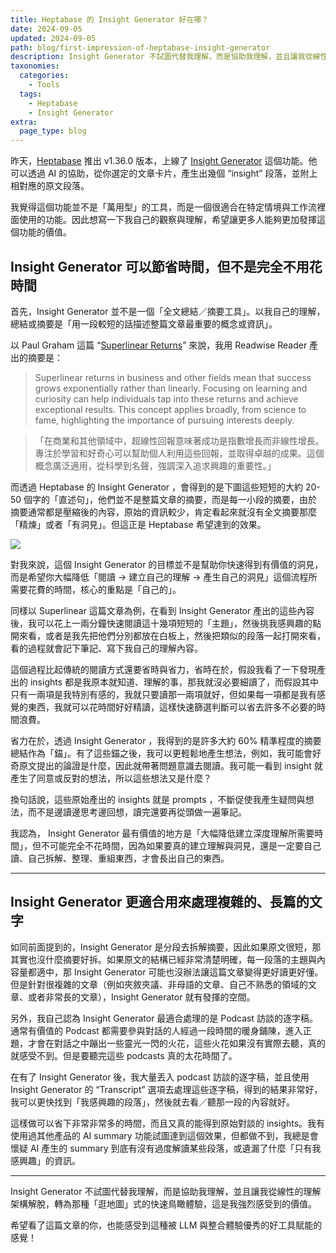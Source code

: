 ```yaml
---
title: Heptabase 的 Insight Generator 好在哪？ 
date: 2024-09-05
updated: 2024-09-05
path: blog/first-impression-of-heptabase-insight-generator
description: Insight Generator 不試圖代替我理解，而是協助我理解，並且讓我從線性的理解架構解脫，轉為那種「逛地圖」式的快速鳥瞰體驗，這是我強烈感受到的價值。
taxonomies:
  categories: 
    - Tools
  tags: 
    - Heptabase
    - Insight Generator
extra:
  page_type: blog
---
```


昨天，[Heptabase](https://get.heptabase.com/pinchlime) 推出 v1.36.0 版本，上線了 [Insight Generator](https://www.youtube.com/watch?v=uYGqvEksAz8) 這個功能。他可以透過 AI 的協助，從你選定的文章卡片，產生出幾個 “insight” 段落，並附上相對應的原文段落。

我覺得這個功能並不是「萬用型」的工具，而是一個很適合在特定情境與工作流裡面使用的功能。因此想寫一下我自己的觀察與理解，希望讓更多人能夠更加發揮這個功能的價值。

## Insight Generator 可以節省時間，但不是完全不用花時間

首先，Insight Generator 並不是一個「全文總結／摘要工具」。以我自己的理解，總結或摘要是「用一段較短的話描述整篇文章最重要的概念或資訊」。

以 Paul Graham 這篇 “[Superlinear Returns](https://paulgraham.com/superlinear.html)” 來說，我用 Readwise Reader 產出的摘要是：

> Superlinear returns in business and other fields mean that success grows exponentially rather than linearly. Focusing on learning and curiosity can help individuals tap into these returns and achieve exceptional results. This concept applies broadly, from science to fame, highlighting the importance of pursuing interests deeply.

> 「在商業和其他領域中，超線性回報意味著成功是指數增長而非線性增長。專注於學習和好奇心可以幫助個人利用這些回報，並取得卓越的成果。這個概念廣泛適用，從科學到名聲，強調深入追求興趣的重要性。」

而透過 Heptabase 的 Insight Generator ，會得到的是下圖這些短短的大約 20-50 個字的「直述句」，他們並不是整篇文章的摘要，而是每一小段的摘要，由於摘要通常都是壓縮後的內容，原始的資訊較少，肯定看起來就沒有全文摘要那麼「精煉」或者「有洞見」。但這正是 Heptabase 希望達到的效果。

<a href="https://image-webp.pinchlime.com/CleanShot-2024-09-05-22-26-10_4M35hO.png" data-fancybox>
  <img src="https://image-webp.pinchlime.com/CleanShot-2024-09-05-22-26-10_4M35hO.png" loading="lazy" align="center" />
</a>

對我來說，這個 Insight Generator 的目標並不是幫助你快速得到有價值的洞見，而是希望你大幅降低「閱讀 → 建立自己的理解 → 產生自己的洞見」這個流程所需要花費的時間，核心的重點是「自己的」。

同樣以 Superlinear 這篇文章為例，在看到 Insight Generator 產出的這些內容後，我可以花上一兩分鐘快速閱讀這十幾項短短的「主題」，然後挑我感興趣的點開來看，或者是我先把他們分別都放在白板上，然後把類似的段落一起打開來看，看的過程就會記下筆記、寫下我自己的理解內容。

這個過程比起傳統的閱讀方式還要省時與省力，省時在於，假設我看了一下發現產出的 insights 都是我原本就知道、理解的事，那我就沒必要細讀了，而假設其中只有一兩項是我特別有感的，我就只要讀那一兩項就好，但如果每一項都是我有感覺的東西，我就可以花時間好好精讀，這樣快速篩選判斷可以省去許多不必要的時間浪費。

省力在於，透過 Insight Generator ，我得到的是許多大約 60% 精準程度的摘要總結作為「錨」。有了這些錨之後，我可以更輕鬆地產生想法，例如，我可能會好奇原文提出的論證是什麼，因此就帶著問題意識去閱讀。我可能一看到 insight 就產生了同意或反對的想法，所以這些想法又是什麼？

換句話說，這些原始產出的 insights 就是 prompts ，不斷促使我產生疑問與想法，而不是邊讀邊思考邊回想，讀完還要再從頭做一遍筆記。

我認為， Insight Generator 最有價值的地方是「大幅降低建立深度理解所需要時間」，但不可能完全不花時間，因為如果要真的建立理解與洞見，還是一定要自己讀、自己拆解、整理、重組東西，才會長出自己的東西。

---

## Insight Generator 更適合用來處理複雜的、長篇的文字

如同前面提到的，Insight Generator 是分段去拆解摘要，因此如果原文很短，那其實也沒什麼摘要好拆。如果原文的結構已經非常清楚明確，每一段落的主題與內容量都適中，那 Insight Generator 可能也沒辦法讓這篇文章變得更好讀更好懂。但是針對很複雜的文章（例如夾敘夾議、非母語的文章、自己不熟悉的領域的文章、或者非常長的文章），Insight Generator 就有發揮的空間。

另外，我自己認為 Insight Generator 最適合處理的是 Podcast 訪談的逐字稿。通常有價值的 Podcast 都需要參與對話的人經過一段時間的暖身鋪陳，進入正題，才會在對話之中蹦出一些靈光一閃的火花，這些火花如果沒有實際去聽，真的就感受不到。但是要聽完這些 podcasts 真的太花時間了。

在有了 Insight Generator 後，我大量丟入 podcast 訪談的逐字稿，並且使用 Insight Generator 的 “Transcript” 選項去處理這些逐字稿，得到的結果非常好，我可以更快找到「我感興趣的段落」，然後就去看／聽那一段的內容就好。

這樣做可以省下非常非常多的時間，而且又真的能得到原始對談的 insights。我有使用過其他產品的 AI summary 功能試圖達到這個效果，但都做不到，我總是會懷疑 AI 產生的 summary 到底有沒有過度解讀某些段落，或遺漏了什麼「只有我感興趣」的資訊。

---

Insight Generator 不試圖代替我理解，而是協助我理解，並且讓我從線性的理解架構解脫，轉為那種「逛地圖」式的快速鳥瞰體驗，這是我強烈感受到的價值。

希望看了這篇文章的你，也能感受到這種被 LLM 與整合體驗優秀的好工具賦能的感覺！